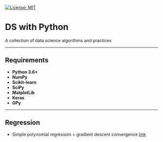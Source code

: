 [![License: MIT](https://img.shields.io/badge/License-MIT-yellow.svg)](https://opensource.org/licenses/MIT)

# DS with Python

A collection of data science algorithms and practices

---
## Requirements
* **Python 3.6+**
* **NumPy**
* **Scikit-learn**
* **SciPy**
* **MatplotLib**
* **Keras**
* **GPy**
---

## Regression 

* Simple polynomial regression + gradient descent convergence [link](https://github.com/AntonGusarov/DS_with_Python/blob/master/Regression%2C%20gradient%20descent/Regression.ipynb)

